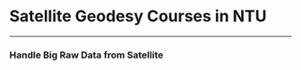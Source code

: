 # Satellite Geodesy Courses in NTU
-----------------------------------------
### Handle Big Raw Data from Satellite
